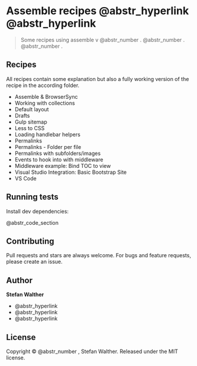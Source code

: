 # Assemble recipes @abstr_hyperlink @abstr_hyperlink 

> Some recipes using assemble v @abstr_number . @abstr_number . @abstr_number .

## Recipes

All recipes contain some explanation but also a fully working version of the recipe in the according folder.

  * Assemble & BrowserSync
  * Working with collections
  * Default layout
  * Drafts
  * Gulp sitemap
  * Less to CSS
  * Loading handlebar helpers
  * Permalinks
  * Permalinks - Folder per file
  * Permalinks with subfolders/images
  * Events to hook into with middleware
  * Middleware example: Bind TOC to view
  * Visual Studio Integration: Basic Bootstrap Site
  * VS Code



## Running tests

Install dev dependencies:

@abstr_code_section 

## Contributing

Pull requests and stars are always welcome. For bugs and feature requests, please create an issue.

## Author

**Stefan Walther**

  * @abstr_hyperlink 
  * @abstr_hyperlink 
  * @abstr_hyperlink 



## License

Copyright © @abstr_number , Stefan Walther. Released under the MIT license.
